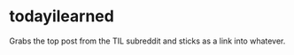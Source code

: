 todayilearned
=============

Grabs the top post from the TIL subreddit and sticks as a link into whatever.
